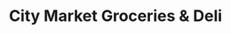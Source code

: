 ---
title: "City Market Groceries & Deli"
url: /memphis/city-market-groceries-and-deli/
shop: convenience
---